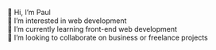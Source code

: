  👋 Hi, I’m Paul
 <br/>
 👀 I’m interested in web development
 <br/>
 🌱 I’m currently learning front-end web development
 <br/>
 💞️ I’m looking to collaborate on business or freelance projects
 <br/>

<!---
PaulSong213/PaulSong213 is a ✨ special ✨ repository because its `README.md` (this file) appears on your GitHub profile.
You can click the Preview link to take a look at your changes.
--->
